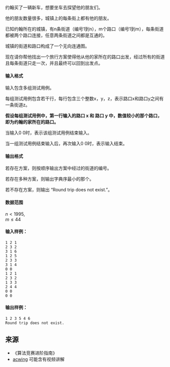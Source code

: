 约翰买了一辆新车，想要坐车去探望他的朋友们。

他的朋友数量很多，城镇上的每条街上都有他的朋友。

已知约翰所在的城镇，有n条街道（编号1到n），m个路口（编号1到m），每条街道都被两个路口连接，任意两条街道之间都是互通的。

城镇的街道和路口构成了一个无向连通图。

现在请你帮他找出一个旅行方案使得他从他的家所在的路口出发，经过所有的街道且每条街道只走一次，并且最终可以回到出发点。

#### 输入格式

输入包含多组测试用例。

每组测试用例包含若干行，每行包含三个整数x，y，z，表示路口x和路口y之间有一条街道z。

**假设每组测试用例中，第一行输入的路口 x 和 路口 y 中，数值较小的那个路口，即为约翰的家所在的路口。**

当输入0 0时，表示该组测试用例结束输入。

当一组测试用例结束输入后，再次输入0 0时，表示输入结束。

#### 输出格式

若存在方案，则按顺序输出方案中经过的街道的编号。

若存在多种方案，则输出字典序最小的那个。

若不存在方案，则输出 “Round trip does not exist.”。

#### 数据范围

$n < 1995$,  
$m \le 44$

#### 输入样例：

```
1 2 1
2 3 2
3 1 6
1 2 5
2 3 3
3 1 4
0 0
1 2 1
2 3 2
1 3 3
2 4 4
0 0
0 0
```

#### 输出样例：

```
1 2 3 5 4 6 
Round trip does not exist.
```

## 来源 
- 《算法竞赛进阶指南》
- [acwing](https://www.acwing.com/problem/content/401/) 可能含有视频讲解